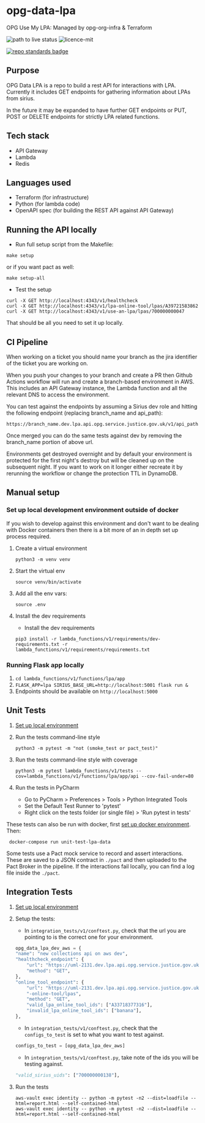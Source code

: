 # opg-data-lpa

OPG Use My LPA: Managed by opg-org-infra &amp; Terraform

![path to live status](https://github.com/ministryofjustice/opg-data-lpa/actions/workflows/deploy.yml/badge.svg)
![licence-mit](https://img.shields.io/github/license/ministryofjustice/opg-data-lpa.svg)


[![repo standards badge](https://img.shields.io/badge/dynamic/json?color=blue&style=for-the-badge&logo=github&label=MoJ%20Compliant&query=%24.result&url=https%3A%2F%2Foperations-engineering-reports.cloud-platform.service.justice.gov.uk%2Fapi%2Fv1%2Fcompliant_public_repositories%2Fendpoint%2Fopg-data-lpa)](https://operations-engineering-reports.cloud-platform.service.justice.gov.uk/public-report/opg-data-lpa 'Link to report')

## Purpose

OPG Data LPA is a repo to build a rest API for interactions with LPA. Currently it includes GET endpoints for
gathering information about LPAs from sirius.

In the future it may be expanded to have further GET endpoints or PUT, POST or DELETE endpoints for  strictly
LPA related functions.

## Tech stack

- API Gateway
- Lambda
- Redis

## Languages used

- Terraform (for infrastructure)
- Python (for lambda code)
- OpenAPI spec (for building the REST API against API Gateway)

## Running the API locally

- Run full setup script from the Makefile:

```
make setup
```

or if you want pact as well:

```
make setup-all
```

- Test the setup

```
curl -X GET http://localhost:4343/v1/healthcheck
curl -X GET http://localhost:4343/v1/lpa-online-tool/lpas/A39721583862
curl -X GET http://localhost:4343/v1/use-an-lpa/lpas/700000000047
```

That should be all you need to set it up locally.

## CI Pipeline

When working on a ticket you should name your branch as the jira identifier of the ticket you are working on.

When you push your changes to your branch and create a PR then Github Actions workflow will run and create a branch-based environment in AWS. This includes an API Gateway instance, the Lambda function and all the relevant DNS to access the environment.

You can test against the endpoints by assuming a Sirius dev role and hitting the following endpoint (replacing branch_name and api_path):

```
https://branch_name.dev.lpa.api.opg.service.justice.gov.uk/v1/api_path
```

Once merged you can do the same tests against dev by removing the branch_name portion of above url.

Environments get destroyed overnight and by default your environment is protected for the first night's destroy but
will be cleaned up on the subsequent night. If you want to work on it longer either recreate it by rerunning the workflow
or  change the protection TTL in DynamoDB.

## Manual setup

### Set up local development environment outside of docker

If you wish to develop against this environment and don't want to be dealing with Docker containers then there
is a bit more of an in depth set up process required.

1. Create a virtual environment

    ```shell
    python3 -m venv venv
    ```

1. Start the virtual env

    ```shell
    source venv/bin/activate
    ```

1. Add all the env vars:

    ```shell
    source .env
    ```

1. Install the dev requirements
    - Install the dev requirements

    ```shell
    pip3 install -r lambda_functions/v1/requirements/dev-requirements.txt -r lambda_functions/v1/requirements/requirements.txt
    ```

### Running Flask app locally

1. `cd lambda_functions/v1/functions/lpa/app`
2. `FLASK_APP=lpa SIRIUS_BASE_URL=http://localhost:5001 flask run &`
3. Endpoints should be available on `http://localhost:5000`

## Unit Tests

1. [Set up local environment](#set-up-local-development-environment-outside-of-docker)

1. Run the tests command-line style

    ```shell
    python3 -m pytest -m "not (smoke_test or pact_test)"
    ```

1. Run the tests command-line style with coverage

    ```shell
    python3 -m pytest lambda_functions/v1/tests --cov=lambda_functions/v1/functions/lpa/app/api --cov-fail-under=80
    ```

1. Run the tests in PyCharm

    - Go to PyCharm > Preferences > Tools > Python Integrated Tools
    - Set the Default Test Runner to 'pytest'
    - Right click on the tests folder (or single file) > 'Run pytest in tests'


These tests can also be run with docker, first [set up docker environment](#running-the-api-locally).
Then:
   ```shell
    docker-compose run unit-test-lpa-data
   ```

Some tests use a Pact mock service to record and assert interactions. These are saved to a JSON contract in `./pact` and then uploaded to the Pact Broker in the pipeline. If the interactions fail locally, you can find a log file inside the `./pact`.

## Integration Tests

1. [Set up local environment](#set-up-local-development-environment-outside-of-docker)

1. Setup the tests:
    - In `integration_tests/v1/conftest.py`, check that the url you are pointing to is the correct one for your environment.

    ```python
    opg_data_lpa_dev_aws = {
    "name": "new collections api on aws dev",
    "healthcheck_endpoint": {
        "url": "https://uml-2131.dev.lpa.api.opg.service.justice.gov.uk/v1/healthcheck",
        "method": "GET",
    },
    "online_tool_endpoint": {
        "url": "https://uml-2131.dev.lpa.api.opg.service.justice.gov.uk/v1/lpa"
        "-online-tool/lpas",
        "method": "GET",
        "valid_lpa_online_tool_ids": ["A33718377316"],
        "invalid_lpa_online_tool_ids": ["banana"],
    },
    ```

    - In `integration_tests/v1/conftest.py`, check that the `configs_to_test` is set to what you want to test against.

    ```python
    configs_to_test = [opg_data_lpa_dev_aws]
    ```

    - In `integration_tests/v1/conftest.py`, take note of the ids you will be testing against.

    ```python
    "valid_sirius_uids": ["700000000138"],
    ```

1. Run the tests

    ```shell
    aws-vault exec identity -- python -m pytest -n2 --dist=loadfile --html=report.html --self-contained-html
    aws-vault exec identity -- python -m pytest -n2 --dist=loadfile --html=report.html --self-contained-html
    ```
